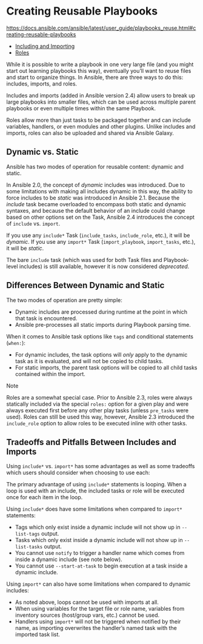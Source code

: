 # Creating Reusable Playbooks

https://docs.ansible.com/ansible/latest/user_guide/playbooks_reuse.html#creating-reusable-playbooks

- [Including and Importing](https://docs.ansible.com/ansible/latest/user_guide/playbooks_reuse_includes.html)
- [Roles](https://docs.ansible.com/ansible/latest/user_guide/playbooks_reuse_roles.html)

While it is possible to write a playbook in one very large file (and you might start out learning playbooks this way), eventually you’ll want to reuse files and start to organize things. In Ansible, there are three ways to do this: includes, imports, and roles.

Includes and imports (added in Ansible version 2.4) allow users to break up large playbooks into smaller files, which can be used across multiple parent playbooks or even multiple times within the same Playbook.

Roles allow more than just tasks to be packaged together and can include variables, handlers, or even modules and other plugins. Unlike includes and imports, roles can also be uploaded and shared via Ansible Galaxy.



## Dynamic vs. Static

Ansible has two modes of operation for reusable content: dynamic and static.

In Ansible 2.0, the concept of *dynamic* includes was introduced. Due to some limitations with making all includes dynamic in this way, the ability to force includes to be *static* was introduced in Ansible 2.1. Because the *include* task became overloaded to encompass both static and dynamic syntaxes, and because the default behavior of an include could change based on other options set on the Task, Ansible 2.4 introduces the concept of `include` vs. `import`.

If you use any `include*` Task (`include_tasks`, `include_role`, etc.), it will be *dynamic*. If you use any `import*` Task (`import_playbook`, `import_tasks`, etc.), it will be *static*.

The bare `include` task (which was used for both Task files and Playbook-level includes) is still available, however it is now considered *deprecated*.

## Differences Between Dynamic and Static

The two modes of operation are pretty simple:

- Dynamic includes are processed during runtime at the point in which that task is encountered.
- Ansible pre-processes all static imports during Playbook parsing time.

When it comes to Ansible task options like `tags` and conditional statements (`when:`):

- For dynamic includes, the task options will *only* apply to the dynamic task as it is evaluated, and will not be copied to child tasks.
- For static imports, the parent task options will be copied to all child tasks contained within the import.

Note

Roles are a somewhat special case. Prior to Ansible 2.3, roles were always statically included via the special `roles:` option for a given play and were always executed first before any other play tasks (unless `pre_tasks` were used). Roles can still be used this way, however, Ansible 2.3 introduced the `include_role` option to allow roles to be executed inline with other tasks.

## Tradeoffs and Pitfalls Between Includes and Imports

Using `include*` vs. `import*` has some advantages as well as some tradeoffs which users should consider when choosing to use each:

The primary advantage of using `include*` statements is looping. When a loop is used with an include, the included tasks or role will be executed once for each item in the loop.

Using `include*` does have some limitations when compared to `import*` statements:

- Tags which only exist inside a dynamic include will not show up in `--list-tags` output.
- Tasks which only exist inside a dynamic include will not show up in `--list-tasks` output.
- You cannot use `notify` to trigger a handler name which comes from inside a dynamic include (see note below).
- You cannot use `--start-at-task` to begin execution at a task inside a dynamic include.

Using `import*` can also have some limitations when compared to dynamic includes:

- As noted above, loops cannot be used with imports at all.
- When using variables for the target file or role name, variables from inventory sources (host/group vars, etc.) cannot be used.
- Handlers using `import*` will not be triggered when notified by their name, as importing overwrites the handler’s named task with the imported task list.